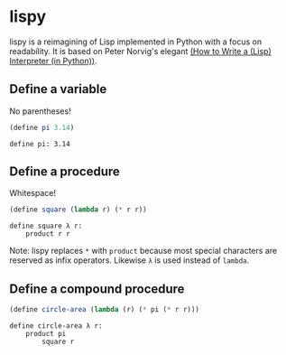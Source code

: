 # lispy

lispy is a reimagining of Lisp implemented in Python with a focus on
readability. It is based on Peter Norvig's elegant [(How to Write a (Lisp)
Interpreter (in Python))](https://norvig.com/lispy.html).

## Define a variable

No parentheses!

```scheme
(define pi 3.14)
```

```lispy
define pi: 3.14
```

## Define a procedure

Whitespace!

```scheme
(define square (lambda r) (* r r))
```

```lispy
define square λ r:
    product r r
```

Note: lispy replaces `*` with `product` because most special characters are
reserved as infix operators. Likewise `λ` is used instead of `lambda`.

## Define a compound procedure

```scheme
(define circle-area (lambda (r) (* pi (* r r)))
```

```lispy
define circle-area λ r:
    product pi
        square r
```
